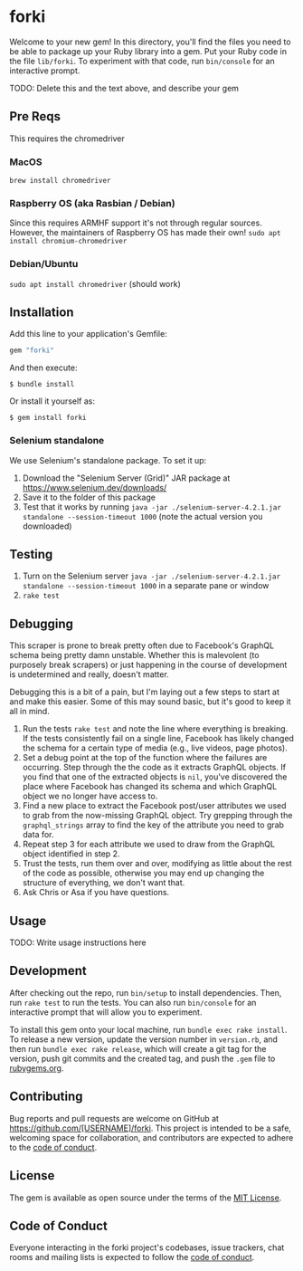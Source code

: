 # forki

Welcome to your new gem! In this directory, you'll find the files you need to be able to package up your Ruby library into a gem. Put your Ruby code in the file `lib/forki`. To experiment with that code, run `bin/console` for an interactive prompt.

TODO: Delete this and the text above, and describe your gem

## Pre Reqs

This requires the chromedriver

### MacOS

`brew install chromedriver`

### Raspberry OS (aka Rasbian / Debian)
Since this requires ARMHF support it's not through regular sources. However, the maintainers of Raspberry OS has made their own!
`sudo apt install chromium-chromedriver`

### Debian/Ubuntu
`sudo apt install chromedriver` (should work)

## Installation

Add this line to your application's Gemfile:

```ruby
gem "forki"
```

And then execute:

    $ bundle install

Or install it yourself as:

    $ gem install forki

### Selenium standalone

We use Selenium's standalone package. To set it up:

1. Download the "Selenium Server (Grid)" JAR package at https://www.selenium.dev/downloads/
2. Save it to the folder of this package
3. Test that it works by running `java -jar ./selenium-server-4.2.1.jar standalone --session-timeout 1000` (note the actual version you downloaded)

## Testing

1. Turn on the Selenium server `java -jar ./selenium-server-4.2.1.jar standalone --session-timeout 1000` in a separate pane or window
2. `rake test`

## Debugging

This scraper is prone to break pretty often due to Facebook's GraphQL schema being pretty damn unstable.
Whether this is malevolent (to purposely break scrapers) or just happening in the course of development is undetermined and really, doesn't matter.

Debugging this is a bit of a pain, but I'm laying out a few steps to start at and make this easier.
Some of this may sound basic, but it's good to keep it all in mind.

1. Run the tests `rake test` and note the line where everything is breaking. If the tests consistently fail on a single line, Facebook has likely changed the schema for a certain type of media (e.g., live videos, page photos).
2. Set a debug point at the top of the function where the failures are occurring. Step through the the code as it extracts GraphQL objects. If you find that one of the extracted objects is `nil`, you've discovered the place where Facebook has changed its schema and which GraphQL object we no longer have access to.
3. Find a new place to extract the Facebook post/user attributes we used to grab from the now-missing GraphQL object. Try grepping through the `graphql_strings` array to find the key of the attribute you need to grab data for.
4. Repeat step 3 for each attribute we used to draw from the GraphQL object identified in step 2.
5. Trust the tests, run them over and over, modifying as little about the rest of the code as possible,
   otherwise you may end up changing the structure of everything, we don't want that.
6. Ask Chris or Asa if you have questions.

## Usage

TODO: Write usage instructions here

## Development

After checking out the repo, run `bin/setup` to install dependencies. Then, run `rake test` to run the tests. You can also run `bin/console` for an interactive prompt that will allow you to experiment.

To install this gem onto your local machine, run `bundle exec rake install`. To release a new version, update the version number in `version.rb`, and then run `bundle exec rake release`, which will create a git tag for the version, push git commits and the created tag, and push the `.gem` file to [rubygems.org](https://rubygems.org).

## Contributing

Bug reports and pull requests are welcome on GitHub at https://github.com/[USERNAME]/forki. This project is intended to be a safe, welcoming space for collaboration, and contributors are expected to adhere to the [code of conduct](https://github.com/[USERNAME]/forki/blob/master/CODE_OF_CONDUCT.md).

## License

The gem is available as open source under the terms of the [MIT License](https://opensource.org/licenses/MIT).

## Code of Conduct

Everyone interacting in the forki project's codebases, issue trackers, chat rooms and mailing lists is expected to follow the [code of conduct](https://github.com/[USERNAME]/forki/blob/master/CODE_OF_CONDUCT.md).
